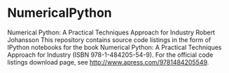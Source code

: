 # NumericalPython
Numerical Python: A Practical Techniques Approach for Industry Robert Johansson  This repository contains source code listings in the form of IPython notebooks for the book Numerical Python: A Practical Techniques Approach for Industry (ISBN 978-1-484205-54-9). For the official code listings download page, see http://www.apress.com/9781484205549.

